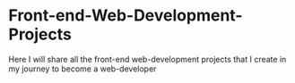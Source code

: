 # Front-end-Web-Development-Projects
Here I will share all the front-end web-development projects that I create in my journey to become a web-developer
